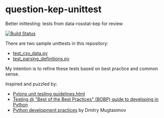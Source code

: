 # question-kep-unittest
Better inittesting: tests from data-rosstat-kep for review 

[![Build Status](https://travis-ci.org/epogrebnyak/question-kep-unittest.svg?branch=master)](https://travis-ci.org/epogrebnyak/question-kep-unittest)

There are two sample unittests in this repository:
- [test_csv_data.py](test_csv_data.py)
- [test_parsing_definitions.py](test_csv_data.py)

My intention is to refine these tests based on best practice and common sense. 

Inspired and puzzled by:
 - [Pylons unit testing guidelines.html](http://pylonsproject.org/community-unit-testing-guidelines.html)
 - [Testing @ "Best of the Best Practices" (BOBP) guide to developing in Python](https://gist.github.com/sloria/7001839#testing)
 - [Python development practices](https://dmugtasimov-tech.blogspot.ru/2016/12/my-python-software-development-practices.html) by Dmitry Mugtasimov
 
